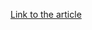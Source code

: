 [Link to the article](https://orangematter.solarwinds.com/2021/02/03/findings-from-our-ongoing-investigations/)
